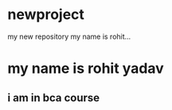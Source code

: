 # newproject
my new repository
my name is rohit...
<html>
  <h1>
    my name is rohit yadav
  </h1>
  <h2>
    i am in bca course <br>
    
  </h2>
  <head>
    
  </head>
</html>
